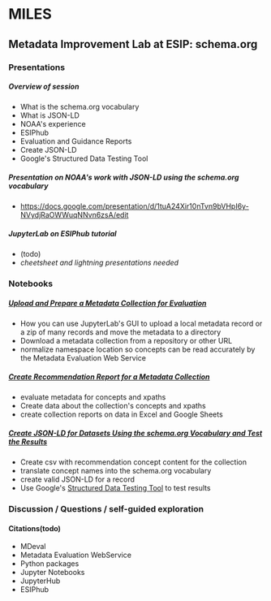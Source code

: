 # MILES 
## Metadata Improvement Lab at ESIP: schema.org

### Presentations

#####  Overview of session
* What is the schema.org vocabulary
* What is JSON-LD
* NOAA's experience
* ESIPhub
* Evaluation and Guidance Reports
* Create JSON-LD
* Google's Structured Data Testing Tool

##### Presentation on NOAA's work with JSON-LD using the schema.org vocabulary
* https://docs.google.com/presentation/d/1tuA24Xir10nTvn9bVHpI6y-NVydjRaOWWuqNNvn6zsA/edit

##### JupyterLab on ESIPhub tutorial
* (todo)
* *cheetsheet and lightning presentations needed*

### Notebooks

##### [Upload and Prepare a Metadata Collection for Evaluation](./00.CreateMetadataCollection.ipynb)
* How you can use JupyterLab's GUI to upload a local metadata record or a zip of many records and move the metadata to a directory
* Download a metadata collection from a repository or other URL
* normalize namespace location so concepts can be read accurately by the Metadata Evaluation Web Service

##### [Create Recommendation Report for a Metadata Collection](./01.CreateRecReport.ipynb)
* evaluate metadata for concepts and xpaths
* Create data about the collection's concepts and xpaths
* create collection reports on data in Excel and Google Sheets

##### [Create JSON-LD for Datasets Using the schema.org Vocabulary and Test the Results](./02.CreateJSON-LD.ipynb)
* Create csv with recommendation concept content for the collection 
* translate concept names into the schema.org vocabulary
* create valid JSON-LD for a record
* Use Google's [Structured Data Testing Tool](https://search.google.com/structured-data/testing-tool/u/0/) to test results

### Discussion / Questions / self-guided exploration

#### Citations(todo)
* MDeval
* Metadata Evaluation WebService
* Python packages
* Jupyter Notebooks
* JupyterHub
* ESIPhub
